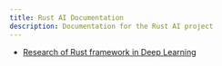 ```yaml
---
title: Rust AI Documentation
description: Documentation for the Rust AI project
---
```


- [Research of Rust framework in Deep Learning](./2024-12-25-research-of-rust-framework-in-deep-learning.md)